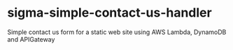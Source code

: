 # sigma-simple-contact-us-handler
Simple contact us form for a static web site using AWS Lambda, DynamoDB and APIGateway
